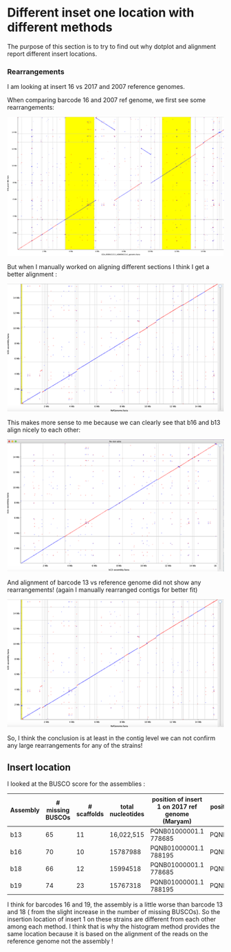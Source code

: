 # Different inset one location with different methods


The purpose of this section is to try to find out why dotplot and alignment report different insert locations.

### Rearrangements

I am looking at insert 16 vs 2017 and 2007 reference genomes.

When comparing barcode 16 and 2007 ref genome, we first see some rearrangements:

![barcode16-2007ref](../Notebook_Siva/Dotplots_RefvsAssembly/B16vRef.png)

But when I manually worked on aligning different sections I think I get a better alignment :

![barcode16-vs-ref2017](png/b16-vs-2017ref.png)


This makes more sense to me because we can clearly see that b16 and b13 align nicely to each other:

![barcode16-vs-barcode13](png/b16-vs-b13.png)

And alignment of barcode 13 vs reference genome did not show any rearrangements! (again I manually rearranged contigs for better fit)

![barcode13-2007ref](png/b16-vs-2017ref.png)


So, I think the conclusion is at least in the contig level we can not confirm any large rearrangements for any of the strains!

## Insert location

I looked at the BUSCO score for the assemblies :

| Assembly | # missing BUSCOs | # scaffolds | total nucleotides| position of insert 1 on 2017 ref genome (Maryam) | position of insert 1 on 2017 ref genome (Siva) |
|---| ---| ---| ---|---|---|
| b13 | 65 |11 | 16,022,515 | PQNB01000001.1 778685| PQNB01000001.1:778189|
| b16 | 70 |10  | 15787988 | PQNB01000001.1 788195|PQNB01000001.1:1390811|
| b18 | 66 | 12 | 15994518 | PQNB01000001.1 778685|PQNB01000001.1:778203|
| b19 | 74 | 23 | 15767318 | PQNB01000001.1 788195|PQNB01000001.1:1390849|


I think for barcodes 16 and 19, the assembly is a little worse than barcode 13 and 18 ( from the slight increase in the number of missing BUSCOs). So the insertion location of insert 1 on these strains are different from each other among each method. I think that is why the histogram method provides the same location because it is based on the alignment of the reads on the reference genome not the assembly ! 
